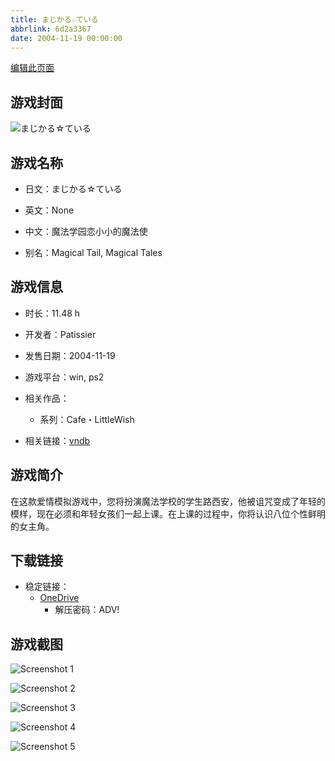 ```yaml
---
title: まじかる☆ている
abbrlink: 6d2a3367
date: 2004-11-19 00:00:00
---
```

[编辑此页面](https://github.com/ACG-3/ADV3-source/blob/main/source/_posts/games/%E3%81%BE%E3%81%98%E3%81%8B%E3%82%8B%E2%98%86%E3%81%A6%E3%81%84%E3%82%8B.md)

## 游戏封面

![まじかる☆ている](https://pan.timero.xyz/onedrive/img_lib_001/%E3%81%BE%E3%81%98%E3%81%8B%E3%82%8B%E2%98%86%E3%81%A6%E3%81%84%E3%82%8B_cover.avif)


## 游戏名称

- 日文：まじかる☆ている
- 英文：None
- 中文：魔法学园恋小小的魔法使

- 别名：Magical Tail, Magical Tales


## 游戏信息

- 时长：11.48 h
- 开发者：Patissier
- 发售日期：2004-11-19
- 游戏平台：win, ps2
- 相关作品：
   - 系列：Cafe・LittleWish

- 相关链接：[vndb](https://vndb.org/v2982)


## 游戏简介

在这款爱情模拟游戏中，您将扮演魔法学校的学生路西安，他被诅咒变成了年轻的模样，现在必须和年轻女孩们一起上课。在上课的过程中，你将认识八位个性鲜明的女主角。




## 下载链接

- 稳定链接：
    - [OneDrive](https://pan.timero.xyz/onedrive/adv_lib_001/%E3%81%BE%E3%81%98%E3%81%8B%E3%82%8B%E2%98%86%E3%81%A6%E3%81%84%E3%82%8B)
        - 解压密码：ADV!



## 游戏截图


![Screenshot 1](https://pan.timero.xyz/onedrive/img_lib_001/%E3%81%BE%E3%81%98%E3%81%8B%E3%82%8B%E2%98%86%E3%81%A6%E3%81%84%E3%82%8B_Screenshot_1.avif)

![Screenshot 2](https://pan.timero.xyz/onedrive/img_lib_001/%E3%81%BE%E3%81%98%E3%81%8B%E3%82%8B%E2%98%86%E3%81%A6%E3%81%84%E3%82%8B_Screenshot_2.avif)

![Screenshot 3](https://pan.timero.xyz/onedrive/img_lib_001/%E3%81%BE%E3%81%98%E3%81%8B%E3%82%8B%E2%98%86%E3%81%A6%E3%81%84%E3%82%8B_Screenshot_3.avif)

![Screenshot 4](https://pan.timero.xyz/onedrive/img_lib_001/%E3%81%BE%E3%81%98%E3%81%8B%E3%82%8B%E2%98%86%E3%81%A6%E3%81%84%E3%82%8B_Screenshot_4.avif)

![Screenshot 5](https://pan.timero.xyz/onedrive/img_lib_001/%E3%81%BE%E3%81%98%E3%81%8B%E3%82%8B%E2%98%86%E3%81%A6%E3%81%84%E3%82%8B_Screenshot_5.avif)

